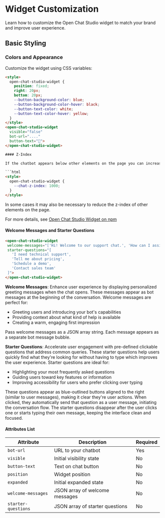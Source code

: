 # Widget Customization

Learn how to customize the Open Chat Studio widget to match your brand and improve user experience.

## Basic Styling

### Colors and Appearance

Customize the widget using CSS variables:

```html
<style>
  open-chat-studio-widget {
    position: fixed;
    right: 20px;
    bottom: 20px;
    --button-background-color: blue;
    --button-background-color-hover: black;
    --button-text-color: white;
    --button-text-color-hover: yellow;
  }
</style>
<open-chat-studio-widget
  visible="false"
  bot-url="...."
  button-text="👋">
</open-chat-studio-widget>

#### Z-Index

If the chatbot appears below other elements on the page you can increase the `z-index` of the chatbot by setting the `--chat-z-index` CSS variable. The default value is `50`.

```html
<style>
  open-chat-studio-widget {
    --chat-z-index: 1000;
  }
</style>
```

In some cases it may also be necessary to reduce the z-index of other elements on the page.

For more details, see [Open Chat Studio Widget on npm](https://www.npmjs.com/package/open-chat-studio-widget)

#### Welcome Messages and Starter Questions
```html
<open-chat-studio-widget
 welcome-messages="['Hi! Welcome to our support chat.', 'How can I assist you today?']"
 starter-questions="[
   'I need technical support',
   'Tell me about pricing',
   'Schedule a demo',
   'Contact sales team'
 ]">
</open-chat-studio-widget>
```
**Welcome Messages**: Enhance user experience by displaying personalized greeting messages when the chat opens. These messages appear as bot messages at the beginning of the conversation. Welcome messages are perfect for:
- Greeting users and introducing your bot's capabilities
- Providing context about what kind of help is available
- Creating a warm, engaging first impression

Pass welcome messages as a JSON array string. Each message appears as a separate bot message bubble.

**Starter Questions**: Accelerate user engagement with pre-defined clickable questions that address common queries. These starter questions help users quickly find what they're looking for without having to type which improves the user experience. Starter questions are ideal for:
- Highlighting your most frequently asked questions
- Guiding users toward key features or information
- Improving accessibility for users who prefer clicking over typing

These questions appear as blue-outlined buttons aligned to the right (similar to user messages), making it clear they're user actions. When clicked, they automatically send that question as a user message, initiating the conversation flow. The starter questions disappear after the user clicks one or starts typing their own message, keeping the interface clean and focused.



#### Attributes List

| Attribute | Description | Required |
|-----------|-------------|----------|
| `bot-url` | URL to your chatbot | Yes |
| `visible` | Initial visibility state | No |
| `button-text` | Text on chat button | No |
| `position` | Widget position | No |
| `expanded` | Initial expanded state | No |
| `welcome-messages` | JSON array of welcome messages | No |
| `starter-questions` | JSON array of starter questions | No |
